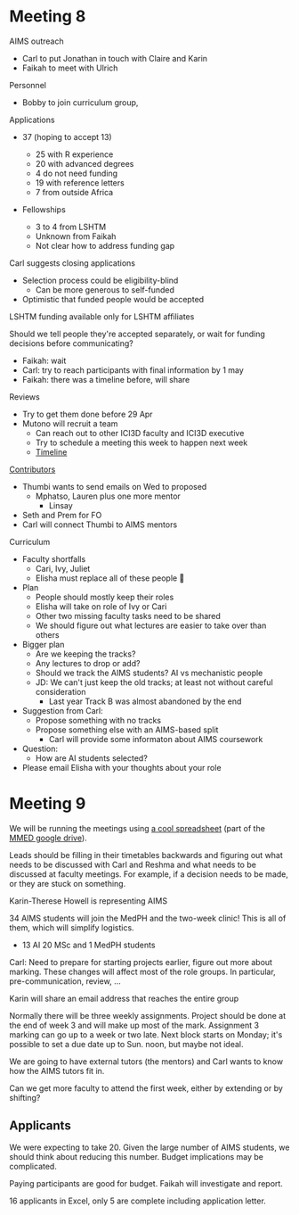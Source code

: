 
Meeting 8
=========

AIMS outreach
* Carl to put Jonathan in touch with Claire and Karin
* Faikah to meet with Ulrich

Personnel
* Bobby to join curriculum group, 

Applications
* 37 (hoping to accept 13)
	* 25 with R experience
	* 20 with advanced degrees
	* 4 do not need funding
	* 19 with reference letters
	* 7 from outside Africa

* Fellowships
	* 3 to 4 from LSHTM
	* Unknown from Faikah
	* Not clear how to address funding gap

Carl suggests closing applications
* Selection process could be eligibility-blind
	* Can be more generous to self-funded
* Optimistic that funded people would be accepted

LSHTM funding available only for LSHTM affiliates

Should we tell people they're accepted separately, or wait for funding decisions before communicating?
* Faikah: wait
* Carl: try to reach participants with final information by 1 may
* Faikah: there was a timeline before, will share

Reviews
* Try to get them done before 29 Apr
* Mutono will recruit a team
	* Can reach out to other ICI3D faculty and ICI3D executive
	* Try to schedule a meeting this week to happen next week
	* [Timeline](https://docs.google.com/document/d/1GvFqFBVIhqn10Vas7-OBErTrfAMLasqeIaQ0FU6XSds/edit)

[Contributors](https://docs.google.com/spreadsheets/d/11ebEzHHLtY0sytfbEmH8gQ3HVEPDHTl11q6-_O9Nsa8/edit#gid=0)
* Thumbi wants to send emails on Wed to proposed 
	* Mphatso, Lauren plus one more mentor
		* Linsay
* Seth and Prem for FO
* Carl will connect Thumbi to AIMS mentors

Curriculum
* Faculty shortfalls
	* Cari, Ivy, Juliet
	* Elisha must replace all of these people 🙂
* Plan
	* People should mostly keep their roles
	* Elisha will take on role of Ivy or Cari
	* Other two missing faculty tasks need to be shared
	* We should figure out what lectures are easier to take over than others
* Bigger plan
	* Are we keeping the tracks?
	* Any lectures to drop or add?
	* Should we track the AIMS students? AI vs mechanistic people
	* JD: We can't just keep the old tracks; at least not without careful consideration
		* Last year Track B was almost abandoned by the end
* Suggestion from Carl:
	* Propose something with no tracks
	* Propose something else with an AIMS-based split
		* Carl will provide some informaton about AIMS coursework
* Question:
	* How are AI students selected?
* Please email Elisha with your thoughts about your role




Meeting 9
=========

We will be running the meetings using [a cool spreadsheet](https://docs.google.com/spreadsheets/d/1dIvtczsHU98YqCq_4tdx0pWOc4ZvlBd7LmdCLt-YWko/edit#gid=0) (part of the [MMED google drive](https://docs.google.com/spreadsheets/d/1dIvtczsHU98YqCq_4tdx0pWOc4ZvlBd7LmdCLt-YWko/edit#gid=0)).

Leads should be filling in their timetables backwards and figuring out what needs to be discussed with Carl and Reshma and what needs to be discussed at faculty meetings. For example, if a decision needs to be made, or they are stuck on something.

Karin-Therese Howell is representing AIMS

34 AIMS students will join the MedPH and the two-week clinic! This is all of them, which will simplify logistics.
* 13 AI 20 MSc and 1 MedPH students

Carl: Need to prepare for starting projects earlier, figure out more about marking. These changes will affect most of the role groups. In particular, pre-communication, review, …

Karin will share an email address that reaches the entire group

Normally there will be three weekly assignments. Project should be done at the end of week 3 and will make up most of the mark. Assignment 3 marking can go up to a week or two late. Next block starts on Monday; it's possible to set a due date up to Sun. noon, but maybe not ideal.

We are going to have external tutors (the mentors) and Carl wants to know how the AIMS tutors fit in.

Can we get more faculty to attend the first week, either by extending or by shifting?

## Applicants

We were expecting to take 20. Given the large number of AIMS students, we should think about reducing this number. Budget implications may be complicated.

Paying participants are good for budget. Faikah will investigate and report.

16 applicants in Excel, only 5 are complete including application letter.

